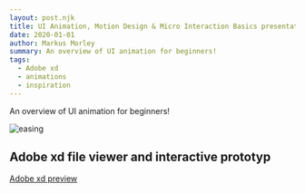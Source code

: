 ```yaml
---
layout: post.njk
title: UI Animation, Motion Design & Micro Interaction Basics presentation (wip)
date: 2020-01-01
author: Markus Morley
summary: An overview of UI animation for beginners!
tags:
  - Adobe xd
  - animations
  - inspiration
---
```

An overview of UI animation for beginners!

![easing](/static/img/common-easing-curves.jpg "easing")

## Adobe xd file viewer and interactive prototyp

[Adobe xd preview](https://xd.adobe.com/view/5e1eaa08-7d53-4d25-ae34-28bdbad41ad1-0b4d/grid)